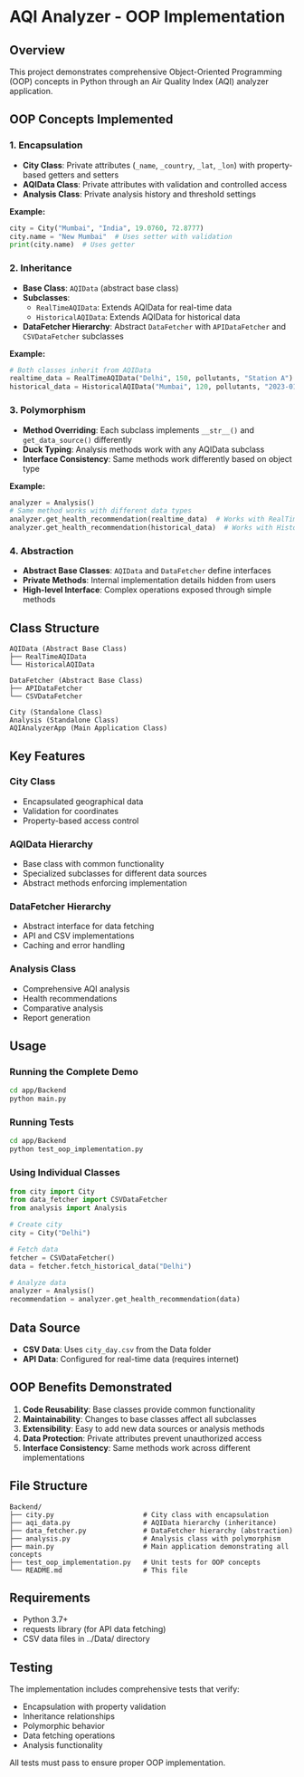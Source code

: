 # AQI Analyzer - OOP Implementation

## Overview
This project demonstrates comprehensive Object-Oriented Programming (OOP) concepts in Python through an Air Quality Index (AQI) analyzer application.

## OOP Concepts Implemented

### 1. Encapsulation
- **City Class**: Private attributes (`_name`, `_country`, `_lat`, `_lon`) with property-based getters and setters
- **AQIData Class**: Private attributes with validation and controlled access
- **Analysis Class**: Private analysis history and threshold settings

**Example:**
```python
city = City("Mumbai", "India", 19.0760, 72.8777)
city.name = "New Mumbai"  # Uses setter with validation
print(city.name)  # Uses getter
```

### 2. Inheritance
- **Base Class**: `AQIData` (abstract base class)
- **Subclasses**: 
  - `RealTimeAQIData`: Extends AQIData for real-time data
  - `HistoricalAQIData`: Extends AQIData for historical data
- **DataFetcher Hierarchy**: Abstract `DataFetcher` with `APIDataFetcher` and `CSVDataFetcher` subclasses

**Example:**
```python
# Both classes inherit from AQIData
realtime_data = RealTimeAQIData("Delhi", 150, pollutants, "Station A")
historical_data = HistoricalAQIData("Mumbai", 120, pollutants, "2023-01-01")
```

### 3. Polymorphism
- **Method Overriding**: Each subclass implements `__str__()` and `get_data_source()` differently
- **Duck Typing**: Analysis methods work with any AQIData subclass
- **Interface Consistency**: Same methods work differently based on object type

**Example:**
```python
analyzer = Analysis()
# Same method works with different data types
analyzer.get_health_recommendation(realtime_data)  # Works with RealTimeAQIData
analyzer.get_health_recommendation(historical_data)  # Works with HistoricalAQIData
```

### 4. Abstraction
- **Abstract Base Classes**: `AQIData` and `DataFetcher` define interfaces
- **Private Methods**: Internal implementation details hidden from users
- **High-level Interface**: Complex operations exposed through simple methods

## Class Structure

```
AQIData (Abstract Base Class)
├── RealTimeAQIData
└── HistoricalAQIData

DataFetcher (Abstract Base Class)
├── APIDataFetcher
└── CSVDataFetcher

City (Standalone Class)
Analysis (Standalone Class)
AQIAnalyzerApp (Main Application Class)
```

## Key Features

### City Class
- Encapsulated geographical data
- Validation for coordinates
- Property-based access control

### AQIData Hierarchy
- Base class with common functionality
- Specialized subclasses for different data sources
- Abstract methods enforcing implementation

### DataFetcher Hierarchy
- Abstract interface for data fetching
- API and CSV implementations
- Caching and error handling

### Analysis Class
- Comprehensive AQI analysis
- Health recommendations
- Comparative analysis
- Report generation

## Usage

### Running the Complete Demo
```bash
cd app/Backend
python main.py
```

### Running Tests
```bash
cd app/Backend
python test_oop_implementation.py
```

### Using Individual Classes
```python
from city import City
from data_fetcher import CSVDataFetcher
from analysis import Analysis

# Create city
city = City("Delhi")

# Fetch data
fetcher = CSVDataFetcher()
data = fetcher.fetch_historical_data("Delhi")

# Analyze data
analyzer = Analysis()
recommendation = analyzer.get_health_recommendation(data)
```

## Data Source
- **CSV Data**: Uses `city_day.csv` from the Data folder
- **API Data**: Configured for real-time data (requires internet)

## OOP Benefits Demonstrated

1. **Code Reusability**: Base classes provide common functionality
2. **Maintainability**: Changes to base classes affect all subclasses
3. **Extensibility**: Easy to add new data sources or analysis methods
4. **Data Protection**: Private attributes prevent unauthorized access
5. **Interface Consistency**: Same methods work across different implementations

## File Structure
```
Backend/
├── city.py                      # City class with encapsulation
├── aqi_data.py                  # AQIData hierarchy (inheritance)
├── data_fetcher.py              # DataFetcher hierarchy (abstraction)
├── analysis.py                  # Analysis class with polymorphism
├── main.py                      # Main application demonstrating all concepts
├── test_oop_implementation.py   # Unit tests for OOP concepts
└── README.md                    # This file
```

## Requirements
- Python 3.7+
- requests library (for API data fetching)
- CSV data files in ../Data/ directory

## Testing
The implementation includes comprehensive tests that verify:
- Encapsulation with property validation
- Inheritance relationships
- Polymorphic behavior
- Data fetching operations
- Analysis functionality

All tests must pass to ensure proper OOP implementation.
